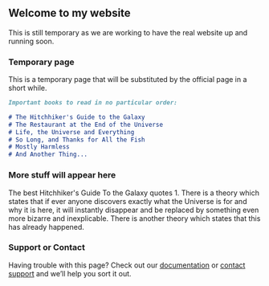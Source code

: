 ## Welcome to my website

This is still temporary as we are working to have the real website up and running soon.

### Temporary page

This is a temporary page that will be substituted by the official page in a short while.

```markdown
Important books to read in no particular order:

# The Hitchhiker's Guide to the Galaxy
# The Restaurant at the End of the Universe
# Life, the Universe and Everything
# So Long, and Thanks for All the Fish
# Mostly Harmless
# And Another Thing...

```

### More stuff will appear here

The best Hitchhiker's Guide To the Galaxy quotes 1. There is a theory which states that if ever anyone discovers exactly what the Universe is for and why it is here, it will instantly disappear and be replaced by something even more bizarre and inexplicable. There is another theory which states that this has already happened.

### Support or Contact

Having trouble with this page? Check out our [documentation](https://github.com/max977/homepage/edit/gh-pages/index.md) or [contact support](https://support.github.com/contact) and we’ll help you sort it out.
